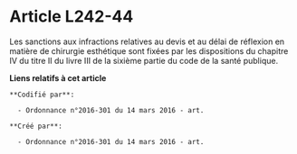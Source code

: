# Article L242-44

Les sanctions aux infractions relatives au devis et au délai de réflexion en matière de chirurgie esthétique sont fixées par
les dispositions du chapitre IV du titre II du livre III de la sixième partie du code de la santé publique.

**Liens relatifs à cet article**

	**Codifié par**:

	  - Ordonnance n°2016-301 du 14 mars 2016 - art.

	**Créé par**:

	  - Ordonnance n°2016-301 du 14 mars 2016 - art.

